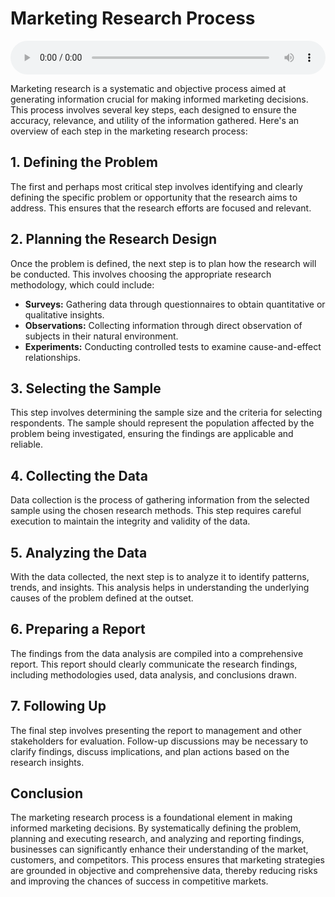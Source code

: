 # Marketing Research Process

<audio controls style="width: 100%;">
  <source src="../../../../../audio/4th_sem/GB/Unit-4 International Marketing Intelligence/4.d International Marketing Research.mp3" type="audio/mpeg">
  Your browser does not support the audio element.
</audio>


Marketing research is a systematic and objective process aimed at generating information crucial for making informed marketing decisions. This process involves several key steps, each designed to ensure the accuracy, relevance, and utility of the information gathered. Here's an overview of each step in the marketing research process:

## 1. Defining the Problem

The first and perhaps most critical step involves identifying and clearly defining the specific problem or opportunity that the research aims to address. This ensures that the research efforts are focused and relevant.

## 2. Planning the Research Design

Once the problem is defined, the next step is to plan how the research will be conducted. This involves choosing the appropriate research methodology, which could include:

- **Surveys:** Gathering data through questionnaires to obtain quantitative or qualitative insights.
- **Observations:** Collecting information through direct observation of subjects in their natural environment.
- **Experiments:** Conducting controlled tests to examine cause-and-effect relationships.

## 3. Selecting the Sample

This step involves determining the sample size and the criteria for selecting respondents. The sample should represent the population affected by the problem being investigated, ensuring the findings are applicable and reliable.

## 4. Collecting the Data

Data collection is the process of gathering information from the selected sample using the chosen research methods. This step requires careful execution to maintain the integrity and validity of the data.

## 5. Analyzing the Data

With the data collected, the next step is to analyze it to identify patterns, trends, and insights. This analysis helps in understanding the underlying causes of the problem defined at the outset.

## 6. Preparing a Report

The findings from the data analysis are compiled into a comprehensive report. This report should clearly communicate the research findings, including methodologies used, data analysis, and conclusions drawn.

## 7. Following Up

The final step involves presenting the report to management and other stakeholders for evaluation. Follow-up discussions may be necessary to clarify findings, discuss implications, and plan actions based on the research insights.

## Conclusion

The marketing research process is a foundational element in making informed marketing decisions. By systematically defining the problem, planning and executing research, and analyzing and reporting findings, businesses can significantly enhance their understanding of the market, customers, and competitors. This process ensures that marketing strategies are grounded in objective and comprehensive data, thereby reducing risks and improving the chances of success in competitive markets.
